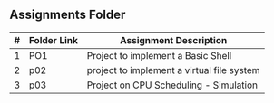 ##  Assignments Folder

|   #   | Folder Link           | Assignment Description                                                                       |
| :---: | --------------------- | ---------------------------------------------------------------------------------------------|
|   1   |       PO1             | Project to implement a Basic Shell                                                           |
|   2   |       p02             | project to implement a virtual file system                                                   |
|   3   |       p03             | Project on CPU Scheduling - Simulation                                                       |
